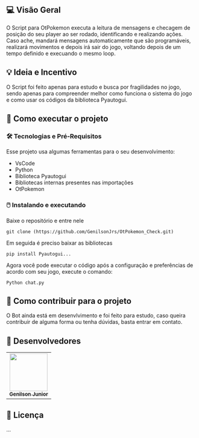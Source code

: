 ## 💻 Visão Geral
O Script para OtPokemon executa a leitura de mensagens e checagem de posição do seu player ao ser rodado, identificando e realizando ações. Caso ache, mandará mensagens automaticamente que são programáveis, realizará movimentos e depois irá sair do jogo, voltando depois de um tempo definido e execuando o mesmo loop.
	

## 💡 Ideia e Incentivo
O Script foi feito apenas para estudo e busca por fragilidades no jogo, sendo apenas para compreender melhor como funciona o sistema do jogo e como usar os códigos da biblioteca Pyautogui.

## 🚀 Como executar o projeto
### 🛠 Tecnologias e Pré-Requisitos
Esse projeto usa algumas ferramentas para o seu desenvolvimento:
- VsCode
- Python
- Biblioteca Pyautogui
- Bibliotecas internas presentes nas importações
- OtPokemon

### 🖱️ Instalando e executando
Baixe o repositório e entre nele

    git clone (https://github.com/GenilsonJrs/OtPokemon_Check.git)

Em seguida é preciso baixar as bibliotecas

    pip install Pyautogui...

Agora você pode executar o código após a configuração e preferências de acordo com seu jogo, execute o comando:

    Python chat.py

## 🧠 Como contribuir para o projeto

O Bot ainda está em desenvlvimento e foi feito para estudo, caso queira contribuir de alguma forma ou tenha dúvidas, basta entrar em contato.


## 👨 Desenvolvedores

<table>
	<tr>
        <td align="center"><a href="https://github.com/GenilsonJrs"><img src="https://avatars.githubusercontent.com/u/61212256?v=4" width="100px;" alt=""/><br /><sub><b>Genilson Junior </b></sub></a><br /><a href="https://github.com/GenilsonJrs"></a></td>
</table>

## 📝 Licença
...
